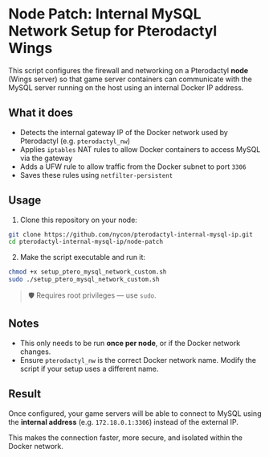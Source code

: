 # Node Patch: Internal MySQL Network Setup for Pterodactyl Wings

This script configures the firewall and networking on a Pterodactyl **node** (Wings server) so that game server containers can communicate with the MySQL server running on the host using an internal Docker IP address.

## What it does

- Detects the internal gateway IP of the Docker network used by Pterodactyl (e.g. `pterodactyl_nw`)
- Applies `iptables` NAT rules to allow Docker containers to access MySQL via the gateway
- Adds a UFW rule to allow traffic from the Docker subnet to port `3306`
- Saves these rules using `netfilter-persistent`

## Usage

1. Clone this repository on your node:

```bash
git clone https://github.com/nycon/pterodactyl-internal-mysql-ip.git
cd pterodactyl-internal-mysql-ip/node-patch
```

2. Make the script executable and run it:

```bash
chmod +x setup_ptero_mysql_network_custom.sh
sudo ./setup_ptero_mysql_network_custom.sh
```

> 🛡 Requires root privileges — use `sudo`.

## Notes

- This only needs to be run **once per node**, or if the Docker network changes.
- Ensure `pterodactyl_nw` is the correct Docker network name. Modify the script if your setup uses a different name.

## Result

Once configured, your game servers will be able to connect to MySQL using the **internal address** (e.g. `172.18.0.1:3306`) instead of the external IP.

This makes the connection faster, more secure, and isolated within the Docker network.